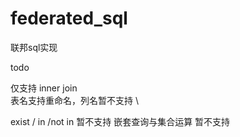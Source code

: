 # federated_sql

联邦sql实现

todo

仅支持 inner join \
表名支持重命名，列名暂不支持 \

exist / in /not in 暂不支持
嵌套查询与集合运算 暂不支持